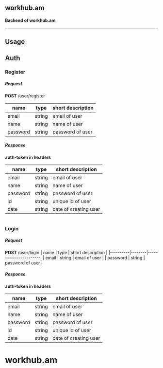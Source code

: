 ## workhub.am

#### Backend of workhub.am

---

## Usage

## Auth

### Register

##### Request

**POST** /user/register

| name     | type   | short description |
| -------- | ------ | ----------------- |
| email    | string | email of user     |
| name     | string | name of user      |
| password | string | password of user  |

##### Response

**auth-token in headers**

| name     | type   | short description     |
| -------- | ------ | --------------------- |
| email    | string | email of user         |
| name     | string | name of user          |
| password | string | password of user      |
| id       | string | unique id of user     |
| date     | string | date of creating user |

#

### Login

##### Request

**POST** /user/login
| name | type | short description |
|----------|--------|-----------------------|
| email | string | email of user |
| password | string | password of user |

##### Response

**auth-token in headers**

| name     | type   | short description     |
| -------- | ------ | --------------------- |
| email    | string | email of user         |
| name     | string | name of user          |
| password | string | password of user      |
| id       | string | unique id of user     |
| date     | string | date of creating user |

# workhub.am
